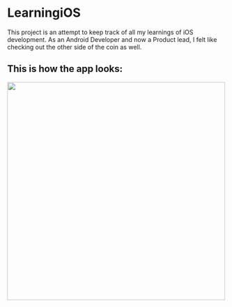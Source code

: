 # LearningiOS
This project is an attempt to keep track of all my learnings of iOS development. As an Android Developer and now a Product lead, I felt like checking out the other side of the coin as well.

## This is how the app looks:

<img src="https://github.com/annshsingh/LearningiOS/blob/master/latest.gif" height="500em" />
